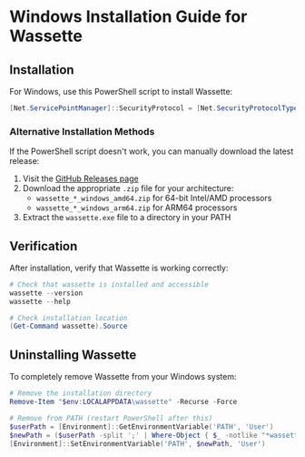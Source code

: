 # Windows Installation Guide for Wassette

## Installation

For Windows, use this PowerShell script to install Wassette:

```powershell
[Net.ServicePointManager]::SecurityProtocol = [Net.SecurityProtocolType]::Tls12; iex (irm https://raw.githubusercontent.com/microsoft/wassette/main/install.ps1)
```

### Alternative Installation Methods

If the PowerShell script doesn't work, you can manually download the latest release:

1. Visit the [GitHub Releases page](https://github.com/microsoft/wassette/releases)
2. Download the appropriate `.zip` file for your architecture:
   - `wassette_*_windows_amd64.zip` for 64-bit Intel/AMD processors
   - `wassette_*_windows_arm64.zip` for ARM64 processors
3. Extract the `wassette.exe` file to a directory in your PATH

## Verification

After installation, verify that Wassette is working correctly:

```powershell
# Check that wassette is installed and accessible
wassette --version
wassette --help

# Check installation location
(Get-Command wassette).Source
```

## Uninstalling Wassette

To completely remove Wassette from your Windows system:

```powershell
# Remove the installation directory
Remove-Item "$env:LOCALAPPDATA\wassette" -Recurse -Force

# Remove from PATH (restart PowerShell after this)
$userPath = [Environment]::GetEnvironmentVariable('PATH', 'User')
$newPath = ($userPath -split ';' | Where-Object { $_ -notlike "*wassette*" }) -join ';'
[Environment]::SetEnvironmentVariable('PATH', $newPath, 'User')
```
